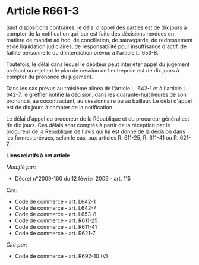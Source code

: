 # Article R661-3

Sauf dispositions contraires, le délai d'appel des parties est de dix jours à compter de la notification qui leur est faite
des décisions rendues en matière de mandat ad hoc, de conciliation, de sauvegarde, de redressement et de liquidation
judiciaires, de responsabilité pour insuffisance d'actif, de faillite personnelle ou d'interdiction prévue à l'article L.
653-8. 

Toutefois, le délai dans lequel le débiteur peut interjeter appel du jugement arrêtant ou rejetant le plan de cession de
l'entreprise est de dix jours à compter du prononcé du jugement. 

Dans les cas prévus au troisième alinéa de l'article L. 642-1 et à l'article L. 642-7, le greffier notifie la décision, dans
les quarante-huit heures de son prononcé, au cocontractant, au cessionnaire ou au bailleur. Le délai d'appel est de dix jours
à compter de la notification. 

Le délai d'appel du procureur de la République et du procureur général est de dix jours. Ces délais sont comptés à partir de
la réception par le procureur de la République de l'avis qui lui est donné de la décision dans les formes prévues, selon le
cas, aux articles R. 611-25, R. 611-41 ou R. 621-7.

**Liens relatifs à cet article**

_Modifié par_:

  - Décret n°2009-160 du 12 février 2009 - art. 115

_Cite_:

  - Code de commerce - art. L642-1
  - Code de commerce - art. L642-7
  - Code de commerce - art. L653-8
  - Code de commerce - art. R611-25
  - Code de commerce - art. R611-41
  - Code de commerce - art. R621-7

_Cité par_:

  - Code de commerce - art. R692-10 (V)
